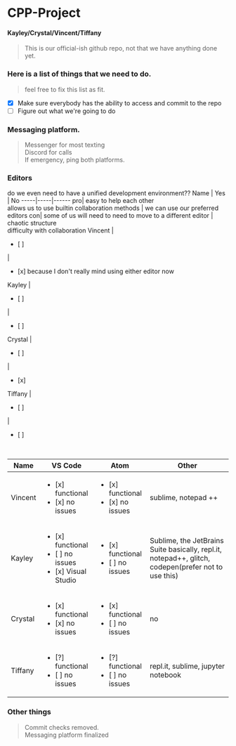 # CPP-Project  
#### Kayley/Crystal/Vincent/Tiffany

> This is our official-ish github repo, not that we have anything done yet.
### Here is a list of things that we need to do.
> feel free to fix this list as fit.
- [x] Make sure everybody has the ability to access and commit to the repo
- [ ] Figure out what we're going to do
### Messaging platform.
>Messenger for most texting
<br> Discord for calls
<br> If emergency, ping both platforms. 
### Editors
do we even need to have a unified development environment??
Name | Yes | No
-----|-----|------
pro| easy to help each other <br> allows us to use builtin collaboration methods | we can use our preferred editors
con| some of us will need to need to move to a different editor | chaotic structure <br> difficulty with collaboration
Vincent | <ul><li> [ ] </li></ul> | <ul><li> [x] because I don't really mind using either editor now </li></ul>
Kayley | <ul><li> [ ] </li></ul> | <ul><li> [ ] </li></ul>
Crystal | <ul><li> [ ] </li></ul> | <ul><li> [x] </li></ul>
Tiffany | <ul><li> [ ] </li></ul> | <ul><li> [ ] </li></ul>
<br>

Name | VS Code | Atom | Other
-----|---------|------|-------
Vincent | <ul><li>[x] functional</li><li>[x] no issues</li></ul> | <ul><li>[x] functional</li><li>[x] no issues</li></ul> | sublime, notepad ++
 Kayley | <ul><li>[x] functional</li><li>[ ] no issues</li><li>[x] Visual Studio</li></ul> | <ul><li>[x] functional</li><li>[ ] no issues</li></ul> | Sublime, the JetBrains Suite basically, repl.it, notepad++, glitch, codepen(prefer not to use this)
Crystal| <ul><li>[x] functional</li><li>[x] no issues</li></ul> | <ul><li>[x] functional</li><li>[ ] no issues</li></ul> | no
Tiffany| <ul><li>[?] functional</li><li>[ ] no issues</li></ul> | <ul><li>[?] functional</li><li>[ ] no issues</li></ul> | repl.it, sublime, jupyter notebook
### Other things
> Commit checks removed.
<br> Messaging platform finalized
